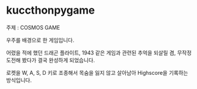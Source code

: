 # kuccthonpygame
주제 : COSMOS GAME

우주를 배경으로 한 게임입니다.

어렸을 적에 했던 드래곤 플라이트, 1943 같은 게임과 관련된 추억을 되살릴 겸, 무작정 도전해 봤다가 결국 완성하게 되었습니다.

로켓을 W, A, S, D 키로 조종해서 목숨을 잃지 않고 살아남아 Highscore을 기록하는 방식입니다.

